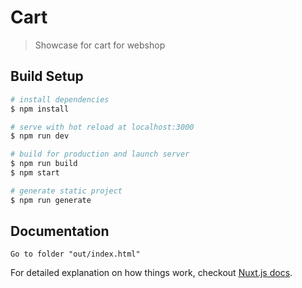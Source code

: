 # Cart

> Showcase for cart for webshop

## Build Setup

``` bash
# install dependencies
$ npm install

# serve with hot reload at localhost:3000
$ npm run dev

# build for production and launch server
$ npm run build
$ npm start

# generate static project
$ npm run generate
```
## Documentation

```
Go to folder "out/index.html" 
```


For detailed explanation on how things work, checkout [Nuxt.js docs](https://nuxtjs.org).
